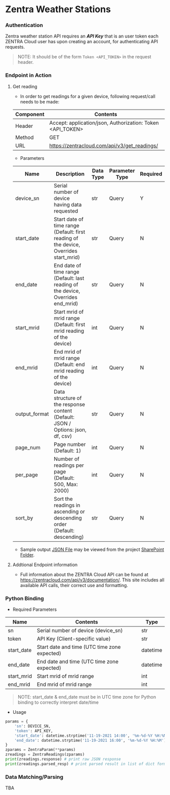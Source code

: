 # Zentra Weather Stations

### Authentication

Zentra weather station API requires an ***API Key*** that is an user token each ZENTRA Cloud user has upon creating an account, for authenticating API requests.

> NOTE: It should be of the form `Token <API_TOKEN>` in the request header.

### Endpoint in Action

1. Get reading

   - In order to get readings for a given device, following request/call needs to be made:

   | Component | Contents                                                   |
   | --------- | ---------------------------------------------------------- |
   | Header    | Accept: application/json, Authorization: Token <API_TOKEN> |
   | Method    | GET                                                        |
   | URL       | https://zentracloud.com/api/v3/get_readings/               |

   - Parameters

   | Name          | Description                                                  | Data Type | Parameter Type | Required |
   | ------------- | ------------------------------------------------------------ | --------- | -------------- | -------- |
   | device_sn     | Serial number of device having data requested                | str       | Query          | Y        |
   | start_date    | Start date of time range (Default: first reading of the device, Overrides start_mrid) | str       | Query          | N        |
   | end_date      | End date of time range (Default: last reading of the device, Overrides end_mrid) | str       | Query          | N        |
   | start_mrid    | Start mrid of mrid range (Default: first mrid reading of the device) | int       | Query          | N        |
   | end_mrid      | End mrid of mrid range (Default: end mrid reading of the device) | int       | Query          | N        |
   | output_format | Data structure of the response content (Default: JSON / Options: json, df, csv) | str       | Query          | N        |
   | page_num      | Page number (Default: 1)                                     | int       | Query          | N        |
   | per_page      | Number of readings per page (Default: 500, Max: 2000)        | int       | Query          | N        |
   | sort_by       | Sort the readings in ascending or descending order (Default: descending) | str       | Query          | N        |
   
   - Sample output [JSON File](https://michiganstate.sharepoint.com/sites/Geography-EnviroweatherTeam/_layouts/15/download.aspx?UniqueId=13e6919120804d5b9321aba518ce3411&e=RrslcD) may be viewed from the project [SharePoint Folder](https://michiganstate.sharepoint.com/:f:/r/sites/Geography-EnviroweatherTeam/Shared%20Documents/Data%20on%20Demand/ADS%20ENVWX%20API%20Project/Vendor%20API%20and%20station%20info/Sample%20Weather%20Data%20Output?csf=1&web=1&e=55ky0M).
   
3. Addtional Endpoint information

   - Full information about the ZENTRA Cloud API can be found at https://zentracloud.com/api/v3/documentation/. This site includes all available API calls, their correct use and formatting.

### Python Binding

- Required Parameters

| Name       | Contents                                     | Type     |
| ---------- | -------------------------------------------- | -------- |
| sn         | Serial number of device (device_sn)          | str      |
| token      | API Key (Client-specific value)              | str      |
| start_date | Start date and time (UTC time zone expected) | datetime |
| end_date   | End date and time (UTC time zone expected)   | datetime |
| start_mrid | Start mrid of mrid range                     | int      |
| end_mrid   | End mrid of mrid range                       | int      |

> NOTE: start_date & end_date must be in UTC time zone for Python binding to correctly interpret date/time

- Usage

```python
params = {
    'sn': DEVICE_SN,
    'token': API_KEY,
    'start_date': datetime.strptime('11-19-2021 14:00', '%m-%d-%Y %H:%M'),
    'end_date': datetime.strptime('11-19-2021 16:00', '%m-%d-%Y %H:%M')
}
zparams = ZentraParam(**params)
zreadings = ZentraReadings(zparams)
print(zreadings.response) # print raw JSON response
print(zreadings.parsed_resp) # print parsed result in list of dict format
```

### Data Matching/Parsing

TBA